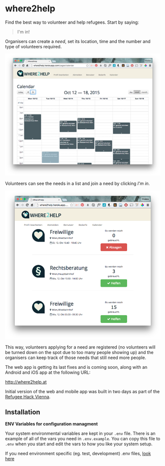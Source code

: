 # where2help

Find the best way to volunteer and help refugees. Start by saying:

> I'm in!

Organisers can create a *need*, set its location, time and the number and type
of volunteers required.

![need calendar](docs/img/needs_calendar.png)

Volunteers can see the needs in a list and join a need by clicking *I'm in*.

![need calendar](docs/img/user_web.png)

This way, volunteers applying for a need are registered (no volunteers will be
turned down on the spot due to too many people showing up) and the
organisers can keep track of those needs that still need more people.

The web app is getting its last fixes and is coming soon, along with an Android
and iOS app at the following URL:

<http://where2help.at>

Initial version of the web and mobile app was built in two days as part of the
[Refugee Hack Vienna](http://www.hackathon.wien/).

## Installation

__ENV Variables for configuration managment__

Your system environmental variables are kept in your `.env` file. There is an example of all of the vars you need in `.env.example`. You can copy this file to `.env` when you start and edit the vars to how you like your system setup.

If you need environment specific (eg. test, development) .env files, [look here](https://github.com/bkeepers/dotenv#multiple-rails-environments)
